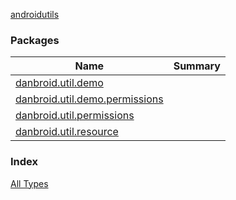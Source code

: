 [androidutils](./index.md)

### Packages

| Name | Summary |
|---|---|
| [danbroid.util.demo](danbroid.util.demo/index.md) |  |
| [danbroid.util.demo.permissions](danbroid.util.demo.permissions/index.md) |  |
| [danbroid.util.permissions](danbroid.util.permissions/index.md) |  |
| [danbroid.util.resource](danbroid.util.resource/index.md) |  |

### Index

[All Types](alltypes/index.md)